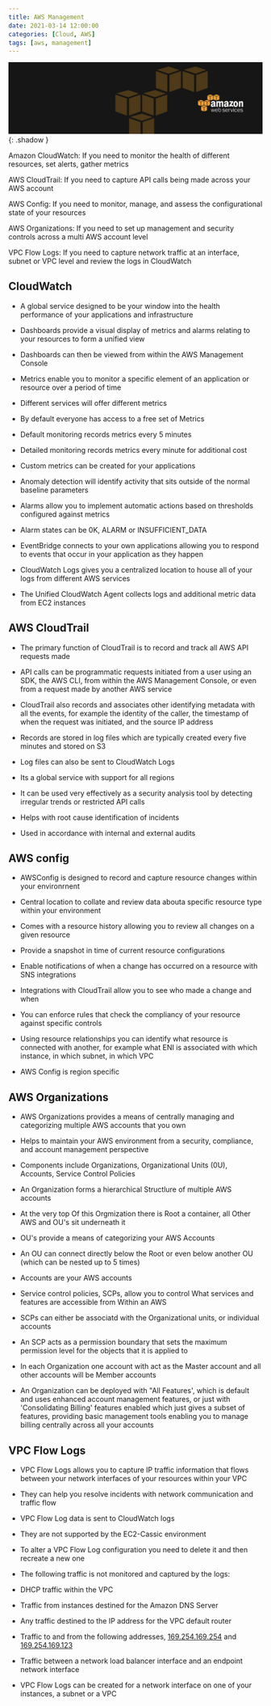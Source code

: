 ```yaml
---
title: AWS Management
date: 2021-03-14 12:00:00
categories: [Cloud, AWS]
tags: [aws, management]
---
```

![](https://github.com/senad-d/senad-d.github.io/blob/main/_media/images/backgroun.png?raw=true){: .shadow }

Amazon CloudWatch: If you need to monitor the health of different resources, set alerts, gather metrics
  
AWS CloudTrail: If you need to capture API calls being made across your AWS account
  
AWS Config: If you need to monitor, manage, and assess the configurational state of your resources
  
AWS Organizations: If you need to set up management and security controls across a multi AWS account level

VPC Flow Logs: If you need to capture network traffic at an interface, subnet or VPC level and review the logs in CloudWatch


## CloudWatch

-   A global service designed to be your window into the health performance of your applications and infrastructure
    
-   Dashboards provide a visual display of metrics and alarms relating to your resources to form a unified view
    
-   Dashboards can then be viewed from within the AWS Management Console
    
-   Metrics enable you to monitor a specific element of an application or resource over a period of time
    
-   Different services will offer different metrics
    
-   By default everyone has access to a free set of Metrics
    
-   Default monitoring records metrics every 5 minutes
    
-   Detailed monitoring records metrics every minute for additional cost
    
-   Custom metrics can be created for your applications
    
-   Anomaly detection will identify activity that sits outside of the normal baseline parameters
    
-   Alarms allow you to implement automatic actions based on thresholds configured against metrics
    
-   Alarm states can be 0K, ALARM or INSUFFICIENT_DATA
    
-   EventBridge connects to your own applications allowing you to respond to events that occur in your application as they happen
    
-   CloudWatch Logs gives you a centralized location to house all of your logs from different AWS services
    
-   The Unified CloudWatch Agent collects logs and additional metric data from EC2 instances
    

## AWS CloudTrail

-   The primary function of CloudTrail is to record and track all AWS API requests made
    
-   API calls can be programmatic requests initiated from a user using an SDK, the AWS CLI, from within the AWS Management Console, or even from a request made by another AWS service
    
-   CloudTrail also records and associates other identifying metadata with all the events, for example the identity of the caller, the timestamp of when the request was initiated, and the source IP address
    
-   Records are stored in log files which are typically created every five minutes and stored on S3
    
-   Log files can also be sent to CloudWatch Logs
    
-   Its a global service with support for all regions
    
-   It can be used very effectively as a security analysis tool by detecting irregular trends or restricted API calls
    
-   Helps with root cause identification of incidents
    
-   Used in accordance with internal and external audits
    

## AWS config

-   AWSConfig is designed to record and capture resource changes within your environrnent
    
-   Central location to collate and review data abouta specific resource type within your environment
    
-   Comes with a resource history allowing you to review all changes on a given resource
    
-   Provide a snapshot in time of current resource configurations
    
-   Enable notifications of when a change has occurred on a resource with SNS integrations
    
-   Integrations with CloudTrail allow you to see who made a change and when
    
-   You can enforce rules that check the compliancy of your resource against specific controls
    
-   Using resource relationships you can identify what resource is connected with another, for example what ENI is associated with which instance, in which subnet, in which VPC
    
-   AWS Config is region specific
    

## AWS Organizations

-   AWS Organizations provides a means of centrally managing and categorizing multiple AWS accounts that you own
    
-   Helps to maintain your AWS environment from a security, compliance, and account management perspective
    
-   Components include Organizations, Organizational Units (0U), Accounts, Service Control Policies
    
-   An Organization forms a hierarchical Structlure of multiple AWS accounts
    
-   At the very top Of this Orgmization there is Root a container, all Other AWS and OU's sit underneath it
    
-   OU's provide a means of categorizing your AWS Accounts
    
-   An OU can connect directly below the Root or even below another OU (which can be nested up to 5 times)
    
-   Accounts are your AWS accounts
    
-   Service control policies, SCPs, allow you to control What services and features are accessible from Within an AWS
    
-   SCPs can either be associatd with the Organizational units, or individual accounts
    
-   An SCP acts as a permission boundary that sets the maximum permission level for the objects that it is applied to
    
-   In each Organization one account with act as the Master account and all other accounts will be Member accounts
    
-   An Organization can be deployed with "All Features', which is default and uses enhanced account management features, or just with 'Consolidating Billing' features enabled which just gives a subset of features, providing basic management tools enabling you to manage billing centrally across all your accounts
    

## VPC Flow Logs

-   VPC Flow Logs allows you to capture IP traffic information that flows between your network interfaces of your resources within your VPC
    
-   They can help you resolve incidents with network communication and traffic flow
    
-   VPC Flow Log data is sent to CloudWatch logs
    
-   They are not supported by the EC2-Cassic environment
    
-   To alter a VPC Flow Log configuration you need to delete it and then recreate a new one
    
-   The following traffic is not monitored and captured by the logs:
    
-   DHCP traffic within the VPC
    
-   Traffic from instances destined for the Amazon DNS Server
    
-   Any traffic destined to the IP address for the VPC default router
    
-   Traffic to and from the following addresses, [169.254.169.254](http://169.254.169.254) and [169.254.169.123](http://169.254.169.123)
    
-   Traffic between a network load balancer interface and an endpoint network interface

-   VPC Flow Logs can be created for a network interface on one of your instances, a subnet or a VPC